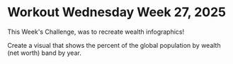 
# Workout Wednesday Week 27, 2025

This Week's Challenge, was to recreate wealth infographics!

Create a visual that shows the percent of the global population by wealth (net worth) band by year. 

